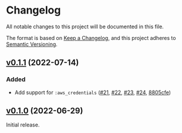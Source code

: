 # Changelog

All notable changes to this project will be documented in this file.

The format is based on [Keep a Changelog](https://keepachangelog.com/en/1.0.0/),
and this project adheres to [Semantic Versioning](https://semver.org/spec/v2.0.0.html).

## [v0.1.1](https://github.com/livebook-dev/req_athena/tree/v0.1.1) (2022-07-14)

### Added

- Add support for `:aws_credentials` ([#21](https://github.com/livebook-dev/req_athena/pull/21), [#22](https://github.com/livebook-dev/req_athena/pull/22), [#23](https://github.com/livebook-dev/req_athena/pull/23), [#24](https://github.com/livebook-dev/req_athena/pull/24), [8805cfe](https://github.com/livebook-dev/req_athena/commit/8805cfebb622d56c83c3f77948dbc2ba4dae9011))

## [v0.1.0](https://github.com/livebook-dev/req_athena/tree/v0.1.0) (2022-06-29)

Initial release.

